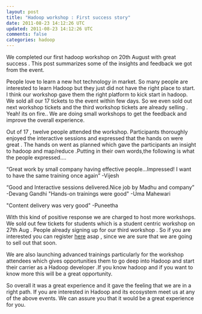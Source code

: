 ```yaml
---           
layout: post
title: "Hadoop workshop : First success story"
date: 2011-08-23 14:12:26 UTC
updated: 2011-08-23 14:12:26 UTC
comments: false
categories: hadoop
---
```


We completed our first hadoop workshop on 20th August with great success . This post summarizes some of the insights and feedback we got from the event.

People love to learn a new hot technology in market. So many people are interested to learn Hadoop but they just did not have the right place to start. I think our workshop gave them the right platform to kick start in hadoop. We sold all our 17 tickets to the event within few days. So we even sold out next workshop tickets and the third workshop tickets are already selling . Yeah! its on fire.. We are doing small workshops to get the feedback and improve the overall experience.

Out of 17 , twelve people attended the workshop. Participants thoroughly enjoyed the interactive sessions and expressed that the hands on were great . The hands on went as planned which gave the participants an insight to hadoop and map/reduce .Putting in their own words,the following is what the people expressed....

“Great work by small company having effective people...Impressed! I want to have the same training once again” -Vijesh

“Good and Interactive sessions delivered.Nice job by Madhu and company”	-Devang Gandhi
"Hands-on trainings were good" -Uma Mahewari

"Content delivery was very good" -Puneetha


With this kind of positive response we are charged to host more workshops. We sold out few tickets for students which is a student centric workshop on 27th Aug . People already signing up for our third workshop . So if you are interested you can register [here](http://hadoopworkshopsept.eventbrite.com/)  asap , since we are sure that we are going to sell out that soon.

We are also launching advanced trainings particularly for the workshop attendees which gives opportunities them to go deep into Hadoop and start their carrier as a Hadoop developer .If you know hadoop and if you want to know more this will be a great opportunity. 

So overall it was a great experience and it gave the feeling that we are in a right path. 
If you are interested in Hadoop and its ecosystem meet us at any of the above events. We can assure you that it would be a great experience for you.